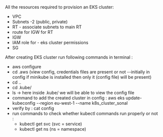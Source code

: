 All the resources required to provision an EKS cluster:

- VPC
- Subnets -2 (public, private)
- RT - associate subnets to main RT
- route for IGW for RT
- IGW
- IAM role for - eks cluster permissions
- SG 


After creating EKS cluster run following commands in terminal :
- aws configure 
- cd .aws (view config, credentials files are present or not --initially in config if minikube is installed then only it (config file) will be present)
- cd ..
- cd .kube/
- ls -> here inside .kube/ we will be able to view the config file 
- command to add the created cluster in config : aws eks update-kubeconfig --region eu-west-1 --name k8s_cluster_sonal
- verify by : cat config 
- run commands to check whether kubectl commands run properly or not :
  - kubectl get svc (svc = service)
  - kubectl get ns (ns = namespace)